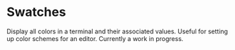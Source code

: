# Swatches

Display all colors in a terminal and their associated values. Useful for setting up color schemes for an editor. Currently a work in progress.
